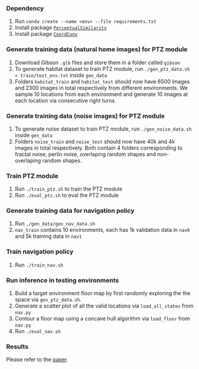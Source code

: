 ### Dependency
1. Run `conda create --name <env> --file requirements.txt`
1. Install package [`PerceptualSimilarity`](https://github.com/richzhang/PerceptualSimilarity)
2. Install package [`CoordConv`](https://github.com/walsvid/CoordConv)

### Generate training data (natural home images) for PTZ module

1. Download Gibson `.glb` files and store them in a folder called `gibson`
2. To generate habitat dataset to train PTZ module, run `./gen_ptz_data.sh < train/test_env.txt` inside `gen_data`
3. Folders `habitat_train` and `habitat_test` should now have 6500 images and 2300 images in total respectively from different environments. We sample 10 locations from each environment and generate 10 images at each location via consecutive right turns.

### Generate training data (noise images) for PTZ module

1. To generate noise dataset to train PTZ module, run `./gen_noise_data.sh` inside `gen_data`
2. Folders `noise_train` and `noise_test` should now have 40k and 4k images in total respectively. Both contain 4 folders corresponding to fractal noise, perlin noise, overlaping random shapes and non-overlaping random shapes. 

### Train PTZ module

1. Run `./train_ptz.sh` to train the PTZ module
2. Run `./eval_ptz.sh` to eval the PTZ module

### Generate training data for navigation policy

1. Run `./gen_data/gen_nav_data.sh`
2. `nav_train` contains 10 environments, each has 1k validation data in `nav0` and 5k training data in `nav1`

### Train navigation policy

1. Run `./train_nav.sh`

### Run inference in testing environments

1. Build a target environment floor map by first randomly exploring the the space via `gen_ptz_data.sh`. 
2. Generate a scatter plot of all the valid locations via `load_all_states` from `nav.py`
3. Contour a floor map using a concave hull algorithm via `load_floor` from `nav.py`
4. Run `./eval_nav.sh`

### Results

Please refer to the [paper](https://arxiv.org/abs/2207.00052).  

